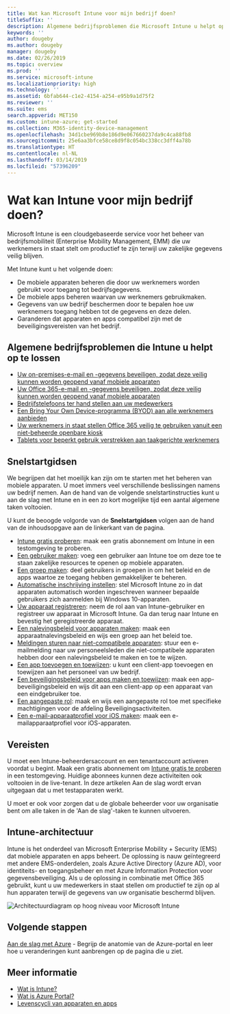 ```yaml
---
title: Wat kan Microsoft Intune voor mijn bedrijf doen?
titleSuffix: ''
description: Algemene bedrijfsproblemen die Microsoft Intune u helpt op te lossen.
keywords: ''
author: dougeby
ms.author: dougeby
manager: dougeby
ms.date: 02/26/2019
ms.topic: overview
ms.prod: ''
ms.service: microsoft-intune
ms.localizationpriority: high
ms.technology: ''
ms.assetid: 6bfab644-c1e2-4154-a254-e95b9a1d75f2
ms.reviewer: ''
ms.suite: ems
search.appverid: MET150
ms.custom: intune-azure; get-started
ms.collection: M365-identity-device-management
ms.openlocfilehash: 34d1cbe969b8e186d9e067660237da9c4ca88fb8
ms.sourcegitcommit: 25e6aa3bfce58ce8d9f8c054bc338cc3dff4a78b
ms.translationtype: HT
ms.contentlocale: nl-NL
ms.lasthandoff: 03/14/2019
ms.locfileid: "57396209"
---
```

# <a name="what-can-intune-do-for-my-company"></a>Wat kan Intune voor mijn bedrijf doen?
Microsoft Intune is een cloudgebaseerde service voor het beheer van bedrijfsmobiliteit (Enterprise Mobility Management, EMM) die uw werknemers in staat stelt om productief te zijn terwijl uw zakelijke gegevens veilig blijven.

Met Intune kunt u het volgende doen:

- De mobiele apparaten beheren die door uw werknemers worden gebruikt voor toegang tot bedrijfsgegevens.
- De mobiele apps beheren waarvan uw werknemers gebruikmaken.
- Gegevens van uw bedrijf beschermen door te bepalen hoe uw werknemers toegang hebben tot de gegevens en deze delen.
- Garanderen dat apparaten en apps compatibel zijn met de beveiligingsvereisten van het bedrijf.

## <a name="common-business-problems-that-intune-helps-solve"></a>Algemene bedrijfsproblemen die Intune u helpt op te lossen

* [Uw on-premises-e-mail en -gegevens beveiligen, zodat deze veilig kunnen worden geopend vanaf mobiele apparaten](common-scenarios.md#protecting-your-on-premises-email-and-data-so-it-can-be-safely-accessed-by-mobile-devices)
* [Uw Office 365-e-mail en -gegevens beveiligen, zodat deze veilig kunnen worden geopend vanaf mobiele apparaten](common-scenarios.md#protecting-your-office-365-email-and-data-so-it-can-be-safely-accessed-by-mobile-devices)
* [Bedrijfstelefoons ter hand stellen aan uw medewerkers](common-scenarios.md#issue-corporate-owned-phones-to-your-employees)
* [Een Bring Your Own Device-programma (BYOD) aan alle werknemers aanbieden](common-scenarios.md#offer-a-bring-your-own-device-program-to-all-employees)
* [Uw werknemers in staat stellen Office 365 veilig te gebruiken vanuit een niet-beheerde openbare kiosk](common-scenarios.md#enable-your-employees-to-securely-access-office-365-from-an-unmanaged-public-kiosk)
* [Tablets voor beperkt gebruik verstrekken aan taakgerichte werknemers](common-scenarios.md#issue-limited-use-shared-tablets-to-your-employees)

## <a name="quickstarts"></a>Snelstartgidsen

We begrijpen dat het moeilijk kan zijn om te starten met het beheren van mobiele apparaten. U moet immers veel verschillende beslissingen namens uw bedrijf nemen. Aan de hand van de volgende snelstartinstructies kunt u aan de slag met Intune en in een zo kort mogelijke tijd een aantal algemene taken voltooien.

U kunt de beoogde volgorde van de **Snelstartgidsen** volgen aan de hand van de inhoudsopgave aan de linkerkant van de pagina.

- [Intune gratis proberen](free-trial-sign-up.md): maak een gratis abonnement om Intune in een testomgeving te proberen.    
- [Een gebruiker maken](quickstart-create-user.md): voeg een gebruiker aan Intune toe om deze toe te staan zakelijke resources te openen op mobiele apparaten.
- [Een groep maken](quickstart-create-group.md): deel gebruikers in groepen in om het beleid en de apps waartoe ze toegang hebben gemakkelijker te beheren.
- [Automatische inschrijving instellen](quickstart-setup-auto-enrollment.md): stel Microsoft Intune zo in dat apparaten automatisch worden ingeschreven wanneer bepaalde gebruikers zich aanmelden bij Windows 10-apparaten.
- [Uw apparaat registreren](quickstart-enroll-windows-device.md): neem de rol aan van Intune-gebruiker en registreer uw apparaat in Microsoft Intune. Ga dan terug naar Intune en bevestig het geregistreerde apparaat.
- [Een nalevingsbeleid voor apparaten maken](quickstart-set-password-length-android.md): maak een apparaatnalevingsbeleid en wijs een groep aan het beleid toe.
- [Meldingen sturen naar niet-compatibele apparaten](quickstart-send-notification.md): stuur een e-mailmelding naar uw personeelsleden die niet-compatibele apparaten hebben door een nalevingsbeleid te maken en toe te wijzen.
- [Een app toevoegen en toewijzen](quickstart-add-assign-app.md): u kunt een client-app toevoegen en toewijzen aan het personeel van uw bedrijf.
- [Een beveiligingsbeleid voor apps maken en toewijzen](quickstart-create-assign-app-policy.md): maak een app-beveiligingsbeleid en wijs dit aan een client-app op een apparaat van een eindgebruiker toe.
- [Een aangepaste rol](quickstart-create-custom-role.md): maak en wijs een aangepaste rol toe met specifieke machtigingen voor de afdeling Beveiligingsactiviteiten. 
- [Een e-mail-apparaatprofiel voor iOS maken](quickstart-email-profile.md): maak een e-mailapparaatprofiel voor iOS-apparaten.

## <a name="prerequisites"></a>Vereisten

U moet een Intune-beheerdersaccount en een tenantaccount activeren voordat u begint. Maak een gratis abonnement om [Intune gratis te proberen](free-trial-sign-up.md) in een testomgeving. Huidige abonnees kunnen deze activiteiten ook voltooien in de live-tenant. In deze artikelen Aan de slag wordt ervan uitgegaan dat u met testapparaten werkt.

U moet er ook voor zorgen dat u de globale beheerder voor uw organisatie bent om alle taken in de 'Aan de slag'-taken te kunnen uitvoeren.

## <a name="intune-architecture"></a>Intune-architectuur

Intune is het onderdeel van Microsoft Enterprise Mobility + Security (EMS) dat mobiele apparaten en apps beheert. De oplossing is nauw geïntegreerd met andere EMS-onderdelen, zoals Azure Active Directory (Azure AD), voor identiteits- en toegangsbeheer en met Azure Information Protection voor gegevensbeveiliging. Als u de oplossing in combinatie met Office 365 gebruikt, kunt u uw medewerkers in staat stellen om productief te zijn op al hun apparaten terwijl de gegevens van uw organisatie beschermd blijven.

![Architectuurdiagram op hoog niveau voor Microsoft Intune](/intune/media/intunearchitecture.svg)

## <a name="next-steps"></a>Volgende stappen

[Aan de slag met Azure](get-started-azure.md) - Begrijp de anatomie van de Azure-portal en leer hoe u veranderingen kunt aanbrengen op de pagina die u ziet.

## <a name="learn-more"></a>Meer informatie

* [Wat is Intune?](introduction-intune.md)
* [Wat is Azure Portal?](what-is-intune.md)
* [Levenscycli van apparaten en apps](introduction-device-app-lifecycles.md)
